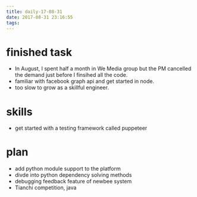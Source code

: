```yaml
---
title: daily-17-08-31
date: 2017-08-31 23:16:55
tags:
---
```


# finished task
* In August, I spent half a month in We Media group but the PM cancelled the demand just before I finsihed all the code.
* familiar with facebook graph api and get started in node.
* too slow to grow as a skillful engineer.

# skills
* get started with a testing framework called puppeteer 

# plan
* add python module support to the platform
* divde into python dependency solving methods
* debugging feedback feature of newbee system
* Tianchi competition, java
